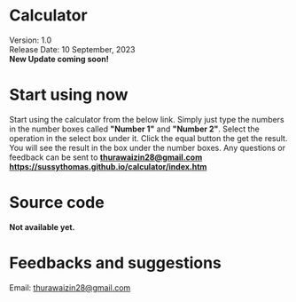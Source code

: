 # Calculator

Version: 1.0 <br>
Release Date: 10 September, 2023 <br>
**New Update coming soon!**

# Start using now

Start using the calculator from the below link.
Simply just type the numbers in the number boxes called **"Number 1"** and **"Number 2"**. Select the operation in the select box under it. Click the equal button the get the result. You will see the result in the box under the number boxes. Any questions or feedback can be sent to **thurawaizin28@gmail.com** <br>
**https://sussythomas.github.io/calculator/index.htm**

# Source code
**Not available yet.**

# Feedbacks and suggestions

Email: thurawaizin28@gmail.com
